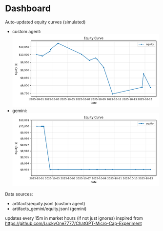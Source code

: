 # Dashboard

Auto-updated equity curves (simulated)

- custom agent: ![Equity Curve](artifacts/equity.png?v=64d810a)
- gemini: ![Equity Curve (Gemini)](artifacts_gemini/equity.png?v=64d810a)

Data sources:
- artifacts/equity.jsonl (custom agent)
- artifacts_gemini/equity.jsonl (gemini)

updates every 15m in market hours (if not just ignores)
inspired from https://github.com/LuckyOne7777/ChatGPT-Micro-Cap-Experiment